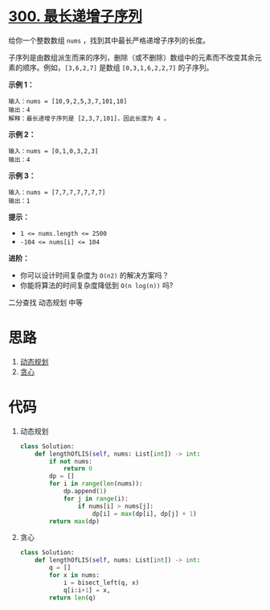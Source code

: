 <!--
 * @Description: 
 * @Autor: Au3C2
 * @Date: 2021-07-26 15:29:52
 * @LastEditors: Au3C2
 * @LastEditTime: 2021-07-26 15:30:07
-->
# [300. 最长递增子序列](https://leetcode-cn.com/problems/longest-increasing-subsequence/)

给你一个整数数组 `nums` ，找到其中最长严格递增子序列的长度。

子序列是由数组派生而来的序列，删除（或不删除）数组中的元素而不改变其余元素的顺序。例如，`[3,6,2,7]` 是数组 `[0,3,1,6,2,2,7]` 的子序列。

**示例 1：**

```
输入：nums = [10,9,2,5,3,7,101,18]
输出：4
解释：最长递增子序列是 [2,3,7,101]，因此长度为 4 。
```

**示例 2：**

```
输入：nums = [0,1,0,3,2,3]
输出：4
```

**示例 3：**

```
输入：nums = [7,7,7,7,7,7,7]
输出：1
```

 

**提示：**

-   `1 <= nums.length <= 2500`
-   `-104 <= nums[i] <= 104`

 

**进阶：**

-   你可以设计时间复杂度为 `O(n2)` 的解决方案吗？
-   你能将算法的时间复杂度降低到 `O(n log(n))` 吗?

二分查找 动态规划 中等

# 思路

1.  [动态规划](https://leetcode-cn.com/problems/longest-increasing-subsequence/solution/zui-chang-shang-sheng-zi-xu-lie-by-leetcode-soluti/)
2.  [贪心](https://leetcode-cn.com/problems/longest-increasing-subsequence/solution/zui-chang-shang-sheng-zi-xu-lie-by-leetcode-soluti/)

# 代码

1.  动态规划

    ```python
    class Solution:
        def lengthOfLIS(self, nums: List[int]) -> int:
            if not nums:
                return 0
            dp = []
            for i in range(len(nums)):
                dp.append(1)
                for j in range(i):
                    if nums[i] > nums[j]:
                        dp[i] = max(dp[i], dp[j] + 1)
            return max(dp)
    ```

    

2.  贪心

    ```python
    class Solution:
        def lengthOfLIS(self, nums: List[int]) -> int:
            q = []
            for x in nums:
                i = bisect_left(q, x)
                q[i:i+1] = x,
            return len(q)
    ```

